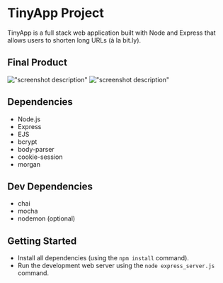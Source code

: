 # TinyApp Project

TinyApp is a full stack web application built with Node and Express that allows users to shorten long URLs (à la bit.ly).

## Final Product

!["screenshot description"](#)
!["screenshot description"](#)

## Dependencies

- Node.js
- Express
- EJS
- bcrypt
- body-parser
- cookie-session
- morgan

## Dev Dependencies

- chai
- mocha
- nodemon (optional)

## Getting Started

- Install all dependencies (using the `npm install` command).
- Run the development web server using the `node express_server.js` command.
